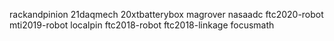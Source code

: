 rackandpinion
21daqmech
20xtbatterybox
magrover
nasaadc
ftc2020-robot
mti2019-robot
localpin
ftc2018-robot
ftc2018-linkage
focusmath

